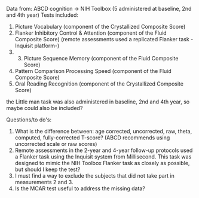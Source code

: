 Data from: ABCD cognition -> NIH Toolbox (5 administered at baseline, 2nd and 4th year)
Tests included: 
1. Picture Vocabulary (component of the Crystallized Composite Score)
2. Flanker Inhibitory Control & Attention (component of the Fluid Composite Score) (remote assessments used a replicated Flanker task -Inquisit platform-)
3. 3. Picture Sequence Memory (component of the Fluid Composite Score)
4. Pattern Comparison Processing Speed (component of the Fluid Composite Score)
5. Oral Reading Recognition (component of the Crystallized Composite Score)

the Little man task was also administered in baseline, 2nd and 4th year, so maybe could also be included? 

Questions/to do's: 
1. What is the difference between: age corrected, uncorrected, raw, theta, computed, fully-corrected T-score? (ABCD recommends using uncorrected scale or raw scores)
2. Remote assessments in the 2-year and 4-year follow-up protocols used a Flanker task using the Inquisit system from Millisecond. This task was designed to mimic the NIH Toolbox Flanker task as closely as possible, but should I keep the test?
3. I must find a way to exclude the subjects that did not take part in measurements 2 and 3.
4. Is the MCAR test useful to address the missing data?
